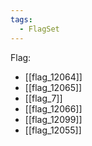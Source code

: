 ```yaml
---
tags:
  - FlagSet
---
```

Flag:
- [[flag_12064]]
- [[flag_12065]]
- [[flag_7]]
- [[flag_12066]]
- [[flag_12099]]
- [[flag_12055]]
